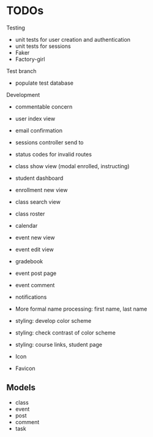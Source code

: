 # TODOs

Testing
* unit tests for user creation and authentication
* unit tests for sessions
* Faker
* Factory-girl

Test branch
* populate test database

Development
* commentable concern
* user index view
* email confirmation
* sessions controller send to
* status codes for invalid routes
* class show view (modal enrolled, instructing)
* student dashboard
* enrollment new view
* class search view
* class roster
* calendar
* event new view
* event edit view
* gradebook
* event post page
* event comment
* notifications
* More formal name processing: first name, last name

* styling: develop color scheme
* styling: check contrast of color scheme
* styling: course links, student page
* Icon
* Favicon

## Models
* class
* event
* post
* comment
* task
